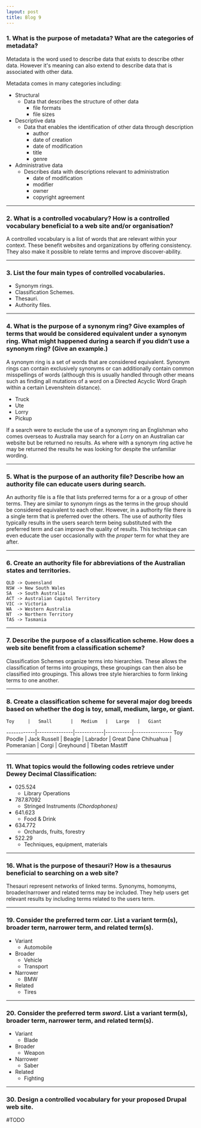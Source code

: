 ```yaml
---
layout: post
title: Blog 9
---
```


### 1. What is the purpose of metadata? What are the categories of metadata?
Metadata is the word used to describe data that exists to describe other data. However it's meaning can also extend to describe data that is associated with other data. 

Metadata comes in many categories including:

* Structural
    - Data that describes the structure of other data
        + file formats
        + file sizes
* Descriptive data
    - Data that enables the identification of other data through description
        + author
        + date of creation
        + date of modification
        + title
        + genre
* Administrative data
    - Describes data with descriptions relevant to administration
        + date of modification
        + modifier
        + owner
        + copyright agreement

---

### 2. What is a controlled vocabulary? How is a controlled vocabulary beneficial to a web site and/or organisation?
A controlled vocabulary is a list of words that are relevant within your context. These benefit websites and organizations by offering consistency. They also make it possible to relate terms and improve discover-ability.

---

### 3. List the four main types of controlled vocabularies.

* Synonym rings.
* Classification Schemes.
* Thesauri.
* Authority files.

---

### 4. What is the purpose of a synonym ring? Give examples of terms that would be considered equivalent under a synonym ring. What might happened during a search if you didn’t use a synonym ring? (Give an example.)
A synonym ring is a set of words that are considered equivalent. Synonym rings can contain exclusively synonyms or can additionally contain common misspellings of words (although this is usually handled through other means such as finding all mutations of a word on a Directed Acyclic Word Graph within a certain Levenshtein distance).

* Truck
* Ute
* Lorry
* Pickup

If a search were to exclude the use of a synonym ring an Englishman who comes overseas to Australia may search for a _Lorry_ on an Australian car website but be returned no results. As where with a synonym ring active he may be returned the results he was looking for despite the unfamiliar wording.

---

### 5. What is the purpose of an authority file? Describe how an authority file can educate users during search.
An authority file is a file that lists preferred terms for a or a group of other terms. They are similar to synonym rings as the terms in the group should be considered equivalent to each other. However, in a authority file there is a single term that is preferred over the others. The use of authority files typically results in the users search term being substituted with the preferred term and can improve the quality of results. This technique can even educate the user occasionally with the _proper_ term for what they are after.

---

### 6. Create an authority file for abbreviations of the Australian states and territories.

```
QLD -> Queensland
NSW -> New South Wales
SA  -> South Australia
ACT -> Australian Capitol Territory
VIC -> Victoria
WA  -> Western Australia
NT  -> Northern Territory
TAS -> Tasmania
```

---

### 7. Describe the purpose of a classification scheme. How does a web site benefit from a classification scheme?
Classification Schemes organize terms into hierarchies. These allows the classification of terms into groupings, these groupings can then also be classified into groupings. This allows tree style hierarchies to form linking terms to one another.

---

### 8. Create a classification scheme for several major dog breeds based on whether the dog is toy, small, medium, large, or giant.

    Toy     |   Small       |   Medium   |   Large   |   Giant
------------|---------------|------------|-----------|----------------
Toy Poodle  | Jack Russell  | Beagle     | Labrador  | Great Dane
Chihuahua   | Pomeranian    | Corgi      | Greyhound | Tibetan Mastiff

---

### 11. What topics would the following codes retrieve under Dewey Decimal Classification:

* 025.524 
    - Library Operations
* 787.87092 
    - Stringed Instruments _(Chordophones)_
* 641.623 
    - Food & Drink
* 634.772
    - Orchards, fruits, forestry
* 522.29
    - Techniques, equipment, materials

---

### 16. What is the purpose of thesauri? How is a thesaurus beneficial to searching on a web site?
Thesauri represent networks of linked terms. Synonyms, homonyms, broader/narrower and related terms may be included. They help users get relevant results by including terms related to the users term.

---

### 19. Consider the preferred term _car_. List a variant term(s), broader term, narrower term, and related term(s).

* Variant
    - Automobile
* Broader
    - Vehicle
    - Transport
* Narrower
    - BMW
* Related
    - Tires

---

### 20. Consider the preferred term _sword_. List a variant term(s), broader term, narrower term, and related term(s).

* Variant
    - Blade
* Broader
    - Weapon
* Narrower
   -  Saber
* Related
    - Fighting

---

### 30. Design a  controlled vocabulary for your proposed Drupal web site.

#TODO
